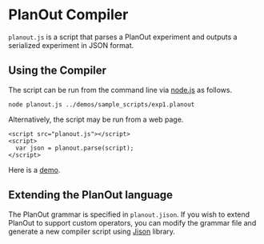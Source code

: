 # PlanOut Compiler

`planout.js` is a script that parses a PlanOut experiment and outputs a serialized experiment in JSON format.

## Using the Compiler
The script can be run from the command line via [node.js](http://nodejs.org/) as follows.
```
node planout.js ../demos/sample_scripts/exp1.planout
```

Alternatively, the script may be run from a web page.
```
<script src="planout.js"></script>
<script>
  var json = planout.parse(script);
</script>
```

Here is a [demo](http://facebook.github.io/planout/demo/planout-compiler.html).

## Extending the PlanOut language
The PlanOut grammar is specified in `planout.jison`. If you wish to extend PlanOut to support custom operators, you can modify the grammar file and generate a new compiler script using [Jison](http://zaach.github.io/jison/) library.

